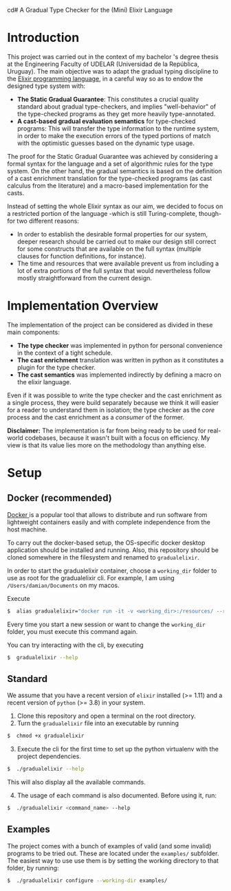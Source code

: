cd# A Gradual Type Checker for the (Mini) Elixir Language

[comment]: <> (# The Type Checker)

[comment]: <> (### Allowed Types And Their Semantics)

[comment]: <> (### Subtyping)

[comment]: <> (### Examples)

[comment]: <> (# The Runtime Semantics for Type Checked Modules)

[comment]: <> (## Annotations Under The Hood)

[comment]: <> (## The Extended Semantics For Annotations)

# Introduction

This project was carried out in the context of my bachelor 's degree thesis at the Engineering Faculty of UDELAR (Universidad de la República, Uruguay). The main objective was to adapt the gradual typing discipline to the [Elixir programming language](https://elixir-lang.org/), in a careful way so as to endow the designed type system with:
- **The Static Gradual Guarantee**: This constitutes a crucial quality standard about gradual type-checkers, and implies "well-behavior" of the type-checked programs as they get more heavily type-annotated.
- **A cast-based gradual evaluation semantics** for type-checked programs: This will transfer the type information to the runtime system, in order to make the execution errors of the typed portions of match with the optimistic guesses based on the dynamic type usage.   

The proof for the Static Gradual Guarantee was achieved by considering a formal syntax for the language and a set of algorithmic rules for the type system. On the other hand, the gradual semantics is based on the definition of a cast enrichment translation for the type-checked programs (as cast calculus from the literature) and a macro-based implementation for the casts. 


Instead of setting the whole Elixir syntax as our aim, we decided to focus on a restricted portion of the language -which is still Turing-complete, though- for two different reasons:
- In order to establish the desirable formal properties for our system, deeper research should be carried out to make our design still correct for some constructs that are available on the full syntax (multiple clauses for function definitions, for instance).
- The time and resources that were available prevent us from including a lot of extra portions of the full syntax that would nevertheless follow mostly straightforward from the current design.


# Implementation Overview

The implementation of the project can be considered as divided in these main components:
- **The type checker** was implemented in python for personal convenience in the context of a tight schedule.
- **The cast enrichment** translation was written in python as it constitutes a plugin for the type checker.
- **The cast semantics** was implemented indirectly by defining a macro on the elixir language.

Even if it was possible to write the type checker and the cast enrichment as a single process, they were build separately because we think it will easier for a reader to understand them in isolation; the type checker as the _core_ process and the cast enrichment as a _consumer_ of the former.

**Disclaimer:** The implementation is far from being ready to be used for real-world codebases, because it wasn't built with a focus on efficiency. My view is that its value lies more on the methodology than anything else.


# Setup
## Docker (recommended)
[Docker ](https://www.docker.com/) is a popular tool that allows to distribute and run software from lightweight containers easily and with complete independence from the host machine. 

To carry out the docker-based setup, the OS-specific docker desktop application should be installed and running. Also, this repository should be cloned somewhere in the filesystem and renamed to `gradualelixir`.  

In order to start the gradualelixir container, choose a `working_dir` folder to use
as root for the gradualelixir cli. For example, I am using `/Users/damian/Documents` on my macos. 

Execute
```bash
$  alias gradualelixir="docker run -it -v <working_dir>:/resources/ --rm gradualelixir"
```

Every time you start a new session or want to change the `working_dir` folder, you must execute this command again.

You can try interacting with the cli, by executing
```bash
$  gradualelixir --help
```

## Standard
We assume that you have a recent version of `elixir` installed (>= 1.11) and a recent version of `python` (>= 3.8)
in your system. 

1. Clone this repository and open a terminal on the root directory.
2. Turn the `gradualelixir` file into an executable by running
```bash
$  chmod +x gradualelixir
```
3. Execute the cli for the first time to set up the python virtualenv with the project dependencies.
```bash
$  ./gradualelixir --help
```
This will also display all the available commands.

4. The usage of each command is also documented. Before using it, run:
```bash
$  ./gradualelixir <command_name> --help
```

## Examples

The project comes with a bunch of examples of valid (and some invalid) programs to be tried out.
These are located under the `examples/` subfolder. The easiest way to use use them is by setting the working directory to that folder, by running:
```bash
$  ./gradualelixir configure --working-dir examples/
```


[comment]: <> (# Mini Elixir)

[comment]: <> (## Allowed Expressions And Their Semantics)

[comment]: <> (### Literals)

[comment]: <> (### Pattern Match)

[comment]: <> (#### Patterns)

[comment]: <> (### Control Flow Operators)

[comment]: <> (### Function Definitions)

[comment]: <> (## Single Module Restriction)


[comment]: <> (# The Type Checker)

[comment]: <> (### Allowed Types And Their Semantics)

[comment]: <> (### Subtyping)

[comment]: <> (### Examples)

[comment]: <> (# The Runtime Semantics for Type Checked Modules)

[comment]: <> (## Annotations Under The Hood)

[comment]: <> (## The Extended Semantics For Annotations)


[comment]: <> (Lyskov Substitution Principle)

[comment]: <> (## - Static Type Checker)

[comment]: <> (## - Gradual Type Checker)
